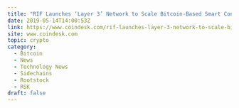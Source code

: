 ```yaml
---
title: "RIF Launches ‘Layer 3’ Network to Scale Bitcoin-Based Smart Contracts, Tokens"
date: 2019-05-14T14:00:53Z
link: https://www.coindesk.com/rif-launches-layer-3-network-to-scale-bitcoin-based-smart-contracts-tokens?utm_medium=RSS&utm_source=hune
site: www.coindesk.com
topic: crypto
category:
  - Bitcoin
  - News
  - Technology News
  - Sidechains
  - Rootstock
  - RSK
draft: false
---
```

